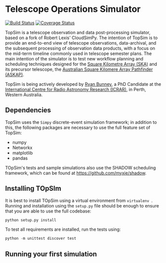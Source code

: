 # Telescope Operations Simulator
[![Build Status](https://travis-ci.com/top-sim/topsim.svg?branch=development
)](https://travis-ci.com/top-sim/topsim)
[![Coverage Status](https://coveralls.io/repos/github/top-sim/topsim/badge.svg?branch=development)](https://coveralls.io/github/top-sim/topsim?branch=master)

TopSim is a telescope observation and data post-processing simulator, based on
a fork of Robert Lexis' CloudSimPy. The intention of TopSim is to provide an
end-to-end view of telescope observations, data-archival, and the subsequent
processing of observation data products, with a focus on the mid-term timeline
commonly used in telescope semester plans. The main intention of the simulator
is to test new workflow planning and scheduling techniques designed for the
[Square Kilometre Array (SKA)](https://www.skatelescope.org/) and its precursor
telescope, the [Australian Square Kilomere Array Pathfinder
(ASKAP)](https://www.atnf.csiro.au/projects/askap/index.html).

TopSim is being actively developed by [Ryan
Bunney](https://www.icrar.org/people/rbunney/), a PhD Candidate at the
[International Centre for Radio Astronomy Research
(ICRAR)](https://www.icrar.org/), in Perth, Western Australia. 

## Dependencies

TopSim uses the `Simpy` discrete-event simulation framework; in addition to
this, the following packages are necessary to use the full feature set of
TopSim:

* numpy
* Networkx
* matplotlib
* pandas 

TOpSim's tests and sample simulations also use the SHADOW scheduling
 framework, which can be found at https://github.com/myxie/shadow. 

## Installing TOpSIm

It is best to install TOpSim using a virtual environment from `virtualenv
`. Running and installation using the `setup.py` file should be enough
 to ensure that you are able to use the full codebase: 
 
 ```python
python setup.py install
```

To test all requirements are installed, run the tests using: 

```python
python -m unittest discover test
```

## Running your first simulation 

